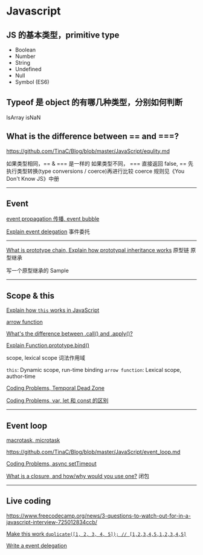 # Javascript

## JS 的基本类型，primitive type

- Boolean
- Number
- String
- Undefined
- Null
- Symbol (ES6)

## Typeof 是 object 的有哪几种类型，分别如何判断

IsArray isNaN

## What is the difference between == and ===?

https://github.com/TinaC/Blog/blob/master/JavaScript/equlity.md

如果类型相同，== & === 是一样的
如果类型不同， === 直接返回 false, == 先执行类型转换(type conversions / coerce)再进行比较
coerce 规则见《You Don't Know JS》中册

---

## Event

[event propagation 传播, event bubble](https://github.com/TinaC/Blog/blob/master/JavaScript/event_propagation.md)

[Explain event delegation](Javascript/event-delegation.md) 事件委托

---

[What is prototype chain, Explain how prototypal inheritance works](Javascript/prototype.md) 原型链 原型继承

写一个原型继承的 Sample

---

## Scope & this

[Explain how `this` works in JavaScript](Javascript/this.md)

[arrow function](Javascript/this.md)

[What's the difference between .call() and .apply()?](Javascript/this.md)

[Explain Function.prototype.bind()](Javascript/this.md)

scope, lexical scope 词法作用域

`this`: Dynamic scope, run-time binding
`arrow function`: Lexical scope, author-time

[Coding Problems, Temporal Dead Zone](Javascript/code/this.md)

[Coding Problems, var, let 和 const 的区别](Javascript/code/let.md)

---

## Event loop

[macrotask, microtask]()

https://github.com/TinaC/Blog/blob/master/JavaScript/event_loop.md

[Coding Problems, async setTimeout](Javascript/code/async.md)

[What is a closure, and how/why would you use one?](Javascript/closure.md) 闭包

---

## Live coding

https://www.freecodecamp.org/news/3-questions-to-watch-out-for-in-a-javascript-interview-725012834ccb/

[Make this work `duplicate([1, 2, 3, 4, 5]); // [1,2,3,4,5,1,2,3,4,5]`](Javascript/code/array.md)

[Write a event delegation](Javascript/event-delegation.md)
